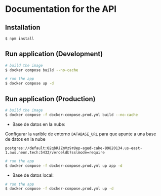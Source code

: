 # Documentation for the API

## Installation

```bash
$ npm install
```

## Run application (Development)

```bash
# build the image
$ docker compose build --no-cache

# run the app
$ docker compose up -d
```

## Run application (Production)

```bash
# build the image
$ docker compose -f docker-compose.prod.yml build --no-cache
```

- Base de datos en la nube: 

Configurar la varible de entorno `DATABASE_URL` para que apunte a una base de datos en la nube

`postgres://default:O2qbRJZmVz9r@ep-aged-cake-89820134.us-east-1.aws.neon.tech:5432/verceldb?sslmode=require`

```bash
# run the app
$ docker compose -f docker-compose.prod.yml up app -d
```

- Base de datos local:

```bash
# run the app
$ docker compose -f docker-compose.prod.yml up -d
``` 
